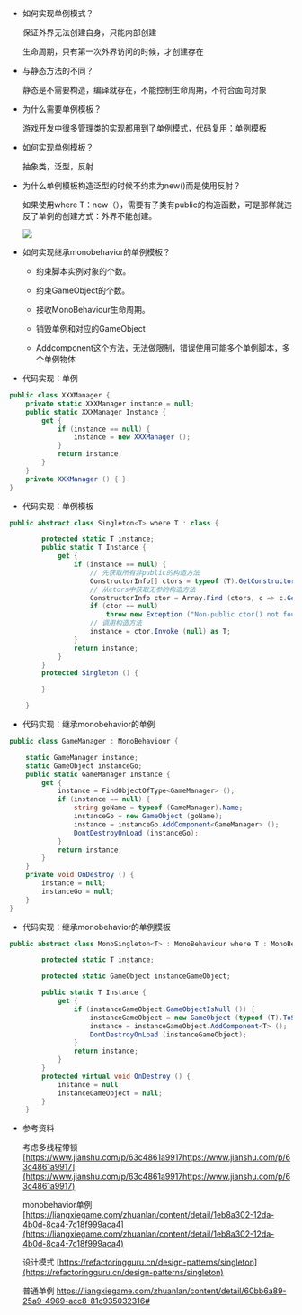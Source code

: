 - 如何实现单例模式？

    保证外界无法创建自身，只能内部创建

    生命周期，只有第一次外界访问的时候，才创建存在

- 与静态方法的不同？

    静态是不需要构造，编译就存在，不能控制生命周期，不符合面向对象

- 为什么需要单例模板？


    游戏开发中很多管理类的实现都用到了单例模式，代码复用：单例模板

- 如何实现单例模板？

    抽象类，泛型，反射

- 为什么单例模板构造泛型的时候不约束为new()而是使用反射？

    如果使用where T：new（），需要有子类有public的构造函数，可是那样就违反了单例的创建方式：外界不能创建。

    ![](https://secure-static.wolai.com/static/tNiXz7sJjapaZLmeCRsteX/image.png)

- 如何实现继承monobehavior的单例模板？

    - 约束脚本实例对象的个数。

    - 约束GameObject的个数。

    - 接收MonoBehaviour生命周期。

    - 销毁单例和对应的GameObject

    - Addcomponent这个方法，无法做限制，错误使用可能多个单例脚本，多个单例物体

- 代码实现：单例

```C#
public class XXXManager {
    private static XXXManager instance = null;
    public static XXXManager Instance {
        get {
            if (instance == null) {
                instance = new XXXManager ();
            }
            return instance;
        }
    }
    private XXXManager () { }
}
```

- 代码实现：单例模板

```C#
public abstract class Singleton<T> where T : class {

        protected static T instance;
        public static T Instance {
            get {
                if (instance == null) {
                    // 先获取所有非public的构造方法
                    ConstructorInfo[] ctors = typeof (T).GetConstructors (BindingFlags.Instance | BindingFlags.NonPublic);
                    // 从ctors中获取无参的构造方法
                    ConstructorInfo ctor = Array.Find (ctors, c => c.GetParameters ().Length == 0);
                    if (ctor == null)
                        throw new Exception ("Non-public ctor() not found!");
                    // 调用构造方法
                    instance = ctor.Invoke (null) as T;
                }
                return instance;
            }
        }
        protected Singleton () {

        }

    }
```

- 代码实现：继承monobehavior的单例

```C#
public class GameManager : MonoBehaviour {

    static GameManager instance;
    static GameObject instanceGo;
    public static GameManager Instance {
        get {
            instance = FindObjectOfType<GameManager> ();
            if (instance == null) {
                string goName = typeof (GameManager).Name;
                instanceGo = new GameObject (goName);
                instance = instanceGo.AddComponent<GameManager> ();
                DontDestroyOnLoad (instanceGo);
            }
            return instance;
        }
    }
    private void OnDestroy () {
        instance = null;
        instanceGo = null;
    }
}
```

- 代码实现：继承monobehavior的单例模板

```C#
public abstract class MonoSingleton<T> : MonoBehaviour where T : MonoBehaviour {

        protected static T instance;

        protected static GameObject instanceGameObject;

        public static T Instance {
            get {
                if (instanceGameObject.GameObjectIsNull ()) {
                    instanceGameObject = new GameObject (typeof (T).ToString ());
                    instance = instanceGameObject.AddComponent<T> ();
                    DontDestroyOnLoad (instanceGameObject);
                }
                return instance;
            }
        }
        protected virtual void OnDestroy () {
            instance = null;
            instanceGameObject = null;
        }
    }
```

- 参考资料

    考虑多线程带锁 [https://www.jianshu.com/p/63c4861a9917https://www.jianshu.com/p/63c4861a9917](https://www.jianshu.com/p/63c4861a9917https://www.jianshu.com/p/63c4861a9917)

    monobehavior单例
[https://liangxiegame.com/zhuanlan/content/detail/1eb8a302-12da-4b0d-8ca4-7c18f999aca4](https://liangxiegame.com/zhuanlan/content/detail/1eb8a302-12da-4b0d-8ca4-7c18f999aca4)

    设计模式
[https://refactoringguru.cn/design-patterns/singleton](https://refactoringguru.cn/design-patterns/singleton)

    普通单例
[https://liangxiegame.com/zhuanlan/content/detail/60bb6a89-25a9-4969-acc8-81c935032316#
](https://liangxiegame.com/zhuanlan/content/detail/60bb6a89-25a9-4969-acc8-81c935032316#)



